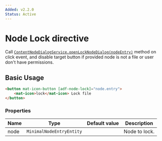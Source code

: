```yaml
---
Added: v2.2.0
Status: Active
---
```

# Node Lock directive

Call [`ContentNodeDialogService.openLockNodeDialog(nodeEntry)`](./content-node-dialog.service.md) method on click event,
and disable target button if provided node is not a file or user don't have permissions.

## Basic Usage

```html
<button mat-icon-button [adf-node-lock]="node.entry">
    <mat-icon>lock</mat-icon> Lock file
</button>
```

### Properties

| Name | Type | Default value | Description |
| ---- | ---- | ------------- | ----------- |
| node | `MinimalNodeEntryEntity` |  | Node to lock.  |
